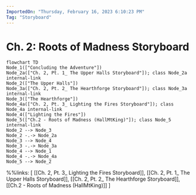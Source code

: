 ```yaml
---
ImportedOn: "Thursday, February 16, 2023 6:10:23 PM"
Tag: "Storyboard"
---
```

# Ch. 2: Roots of Madness Storyboard
```mermaid
flowchart TD
Node_1(["Concluding the Adventure"])
Node_2a(["Ch. 2, Pt. 1_ The Upper Halls Storyboard"]); class Node_2a internal-link
Node_2(["The Upper Halls"])
Node_3a(["Ch. 2, Pt. 2_ The Hearthforge Storyboard"]); class Node_3a internal-link
Node_3(["The Hearthforge"])
Node_4a(["Ch. 2, Pt. 3_ Lighting the Fires Storyboard"]); class Node_4a internal-link
Node_4(["Lighting the Fires"])
Node_5(["Ch.2 - Roots of Madness (HallMtKing)"]); class Node_5 internal-link
Node_2 --> Node_3
Node_2 -.-> Node_2a
Node_3 --> Node_4
Node_3 -.-> Node_3a
Node_4 --> Node_1
Node_4 -.-> Node_4a
Node_5 --> Node_2
```
%%links: [ [[Ch. 2, Pt. 3_ Lighting the Fires Storyboard]], [[Ch. 2, Pt. 1_ The Upper Halls Storyboard]], [[Ch. 2, Pt. 2_ The Hearthforge Storyboard]], [[Ch.2 - Roots of Madness (HallMtKing)]] ]
